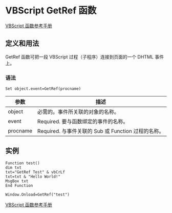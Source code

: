 # VBScript GetRef 函数

[VBScript 函数参考手册](/vbscript/vbscript_ref_functions.asp "VBScript 函数")

## 定义和用法

GetRef 函数可把一段 VBScript 过程（子程序）连接到页面的一个 DHTML 事件上。

### 语法

```
Set object.event=GetRef(procname)
```

| 参数 | 描述 |
| --- | --- |
| object | 必需的。事件所关联的对象的名称。 |
| event | Required. 要与函数绑定的事件的名称。 |
| procname | Required. 与事件关联的 Sub 或 Function 过程的名称。 |

## 实例

```
Function test()
dim txt
txt="GetRef Test" & vbCrLf
txt=txt & "Hello World!"
MsgBox txt
End Function

Window.Onload=GetRef("test")
```

[VBScript 函数参考手册](/vbscript/vbscript_ref_functions.asp "VBScript 函数")

